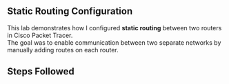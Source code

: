 ## Static Routing Configuration

This lab demonstrates how I configured **static routing** between two routers in Cisco Packet Tracer.  
The goal was to enable communication between two separate networks by manually adding routes on each router.

## Steps Followed
